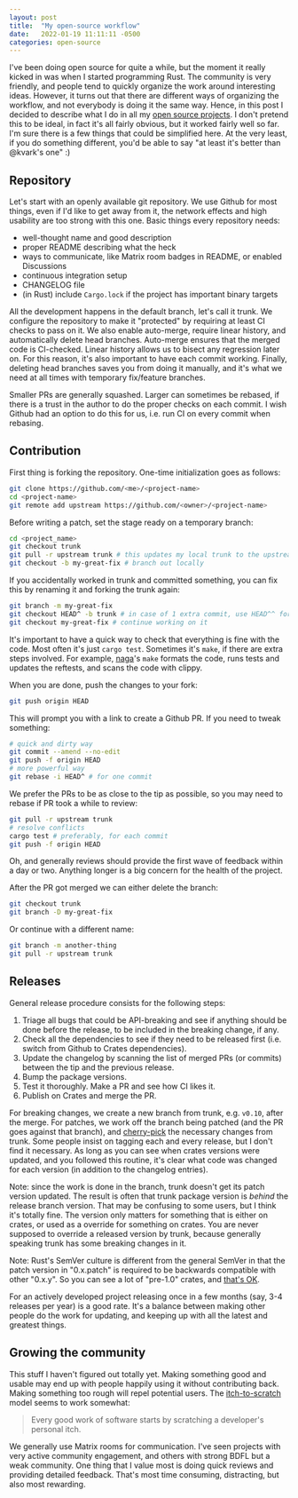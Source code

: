 ```yaml
---
layout: post
title:  "My open-source workflow"
date:   2022-01-19 11:11:11 -0500
categories: open-source
---
```


I've been doing open source for quite a while, but the moment it really kicked in was when I started programming Rust. The community is very friendly, and people tend to quickly organize the work around interesting ideas. However, it turns out that there are different ways of organizing the workflow, and not everybody is doing it the same way. Hence, in this post I decided to describe what I do in all my [open source projects](https://github.com/kvark). I don't pretend this to be ideal, in fact it's all fairly obvious, but it worked fairly well so far. I'm sure there is a few things that could be simplified here. At the very least, if you do something different, you'd be able to say "at least it's better than @kvark's one" :)

## Repository

Let's start with an openly available git repository. We use Github for most things, even if I'd like to get away from it, the network effects and high usability are too strong with this one. Basic things every repository needs:
  - well-thought name and good description
  - proper README describing what the heck
  - ways to communicate, like Matrix room badges in README, or enabled Discussions
  - continuous integration setup
  - CHANGELOG file
  - (in Rust) include `Cargo.lock` if the project has important binary targets

All the development happens in the default branch, let's call it trunk. We configure the repository to make it "protected" by requiring at least CI checks to pass on it. We also enable auto-merge, require linear history, and automatically delete head branches. Auto-merge ensures that the merged code is CI-checked. Linear history allows us to bisect any regression later on. For this reason, it's also important to have each commit working. Finally, deleting head branches saves you from doing it manually, and it's what we need at all times with temporary fix/feature branches.

Smaller PRs are generally squashed. Larger can sometimes be rebased, if there is a trust in the author to do the proper checks on each commit. I wish Github had an option to do this for us, i.e. run CI on every commit when rebasing.

## Contribution

First thing is forking the repository. One-time initialization goes as follows:
```bash
git clone https://github.com/<me>/<project-name>
cd <project-name>
git remote add upstream https://github.com/<owner>/<project-name>
```

Before writing a patch, set the stage ready on a temporary branch:
```bash
cd <project_name>
git checkout trunk
git pull -r upstream trunk # this updates my local trunk to the upstream
git checkout -b my-great-fix # branch out locally
```

If you accidentally worked in trunk and committed something, you can fix this by renaming it and forking the trunk again:
```bash
git branch -m my-great-fix
git checkout HEAD^ -b trunk # in case of 1 extra commit, use HEAD^^ for 2, etc
git checkout my-great-fix # continue working on it
````

It's important to have a quick way to check that everything is fine with the code. Most often it's just `cargo test`. Sometimes it's `make`, if there are extra steps involved. For example, [naga](https://github.com/gfx-rs/naga)'s `make` formats the code, runs tests and updates the reftests, and scans the code with clippy.

When you are done, push the changes to your fork:
```bash
git push origin HEAD
```
This will prompt you with a link to create a Github PR.
If you need to tweak something:
```bash
# quick and dirty way
git commit --amend --no-edit
git push -f origin HEAD
# more powerful way
git rebase -i HEAD^ # for one commit
```

We prefer the PRs to be as close to the tip as possible, so you may need to rebase if PR took a while to review:
```bash
git pull -r upstream trunk
# resolve conflicts
cargo test # preferably, for each commit
git push -f origin HEAD
```

Oh, and generally reviews should provide the first wave of feedback within a day or two. Anything longer is a big concern for the health of the project.

After the PR got merged we can either delete the branch:
```bash
git checkout trunk
git branch -D my-great-fix
```
Or continue with a different name:
```bash
git branch -m another-thing
git pull -r upstream trunk
````

## Releases

General release procedure consists for the following steps:
  1. Triage all bugs that could be API-breaking and see if anything should be done before the release, to be included in the breaking change, if any.
  2. Check all the dependencies to see if they need to be released first (i.e. switch from Github to Crates dependencies).
  3. Update the changelog by scanning the list of merged PRs (or commits) between the tip and the previous release.
  4. Bump the package versions.
  5. Test it thoroughly. Make a PR and see how CI likes it.
  6. Publish on Crates and merge the PR.

For breaking changes, we create a new branch from trunk, e.g. `v0.10`, after the merge. For patches, we work off the branch being patched (and the PR goes against that branch), and [cherry-pick](https://github.com/gfx-rs/naga/pull/1663) the necessary changes from trunk. Some people insist on tagging each and every release, but I don't find it necessary. As long as you can see when crates versions were updated, and you followed this routine, it's clear what code was changed for each version (in addition to the changelog entries).

Note: since the work is done in the branch, trunk doesn't get its patch version updated. The result is often that trunk package version is *behind* the release branch version. That may be confusing to some users, but I think it's totally fine. The version only matters for something that is either on crates, or used as a override for something on crates. You are never supposed to override a released version by trunk, because generally speaking trunk has some breaking changes in it.

Note: Rust's SemVer culture is different from the general SemVer in that the patch version in "0.x.patch" is required to be backwards compatible with other "0.x.y". So you can see a lot of "pre-1.0" crates, and [that's OK](https://github.com/kvark/mint/issues/31).

For an actively developed project releasing once in a few months (say, 3-4 releases per year) is a good rate. It's a balance between making other people do the work for updating, and keeping up with all the latest and greatest things.

## Growing the community

This stuff I haven't figured out totally yet. Making something good and usable may end up with people happily using it without contributing back. Making something too rough will repel potential users. The [itch-to-scratch](https://en.wikipedia.org/wiki/The_Cathedral_and_the_Bazaar) model seems to work somewhat:
> Every good work of software starts by scratching a developer's personal itch.

We generally use Matrix rooms for communication. I've seen projects with very active community engagement, and others with strong BDFL but a weak community. One thing that I value most is doing quick reviews and providing detailed feedback. That's most time consuming, distracting, but also most rewarding.
